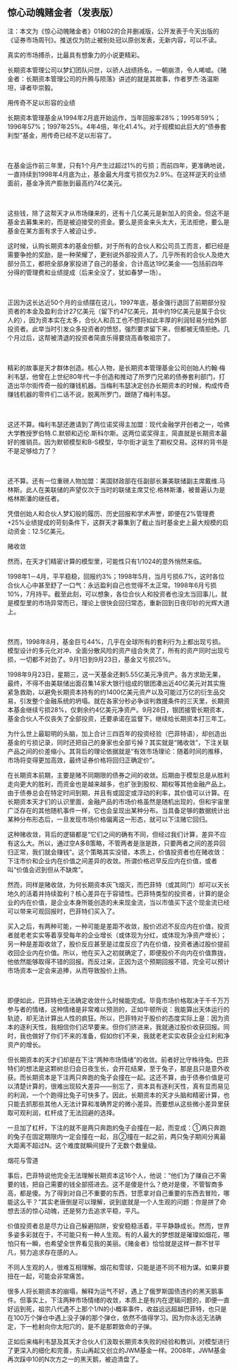 ## 惊心动魄赌金者（发表版）
注：本文为《惊心动魄赌金者》01和02的合并删减版，公开发表于今天出版的《证券市场周刊》。推送仅为防止被别处冠以原创发表，无新内容，可以不读。



真实的市场搏杀，比最具有想象力的小说更精彩。

长期资本管理公司以梦幻团队问世，以骄人战绩扬名，一朝崩溃，令人唏嘘。《赌金者：长期资本管理公司的升腾与陨落》讲述的就是其故事，作者罗杰·洛温斯坦，译者毕崇毅。

 

用传奇不足以形容的业绩

长期资本管理基金从1994年2月底开始运作，当年回报率28%；1995年59%；1996年57%；1997年25%。4年4倍，年化41.4%。对于规模如此巨大的“债券套利型”基金，用传奇已经不足以形容了。

 　　

在基金运作前三年里，只有1个月产生过超过1%的亏损；而前四年，更准确地说，一直持续到1998年4月底为止，基金最大月度亏损仅为2.9%。在这样逆天的业绩面前，基金净资产膨胀到最高约74亿美元。

 　　

这些钱，除了这帮天才从市场赚来的，还有十几亿美元是新加入的资金。但这不是基金去募集来的，而是被迫接受的资金。要么是资金来头太大，无法拒绝，要么是基金在某方面有求于人被迫让步。



这时候，认购长期资本的基金份额，对于所有的合伙人和公司员工而言，都已经是需要争抢的奖励，是一种荣耀了，更别说外部投资人了。几乎所有的合伙人及绝大部分员工，都把全部身家投进了自己的基金，合计高达19亿美金——包括前四年分得的管理费和业绩提成（后来全没了，犹如春梦一场）。

 　　

正因为这长达近50个月的业绩摆在这儿，1997年底，基金强行退回了前期部分投资者的本金及盈利合计27亿美元（留下约47亿美元，其中约19亿美元是属于合伙人的），因为资本实在太多，合伙人和员工也不想将如此丰厚的利润轻易分给外部投资者。此举当时引发众多投资者的愤怒，强烈要求留下来，但都被无情拒绝。几个月过后，这帮被清退的投资者简直乐得要烧高香敬祖宗了。

 　　

精彩的故事是天才群体创造。核心人物，是长期资本管理基金公司创始人约翰·梅利韦瑟，他曾在上世纪80年代一手创造和推动了所罗门兄弟的债券套利部门，打造出华尔街传奇一般的赚钱机器。当梅利韦瑟决定创办长期资本的时候，构成传奇赚钱机器的零件们二话不说，脱离所罗门，跟随了梅利韦瑟。

 　　

这还不算。梅利韦瑟还邀请到了两位诺奖得主加盟：现代金融学开创者之一，哈佛大学教授罗伯特.C.默顿和迈伦.斯科尔斯。这两位诺奖得主，简直就是长期资本最好的推销员。因为默顿模型和B-S模型，华尔街才诞生了期权交易。这样的背书是不是足够给力了？

 　　

还不算。还有一位重磅人物加盟：美国财政部在任副部长兼美联储副主席戴维.马林斯。此人在美联储的声望仅次于当时的联储主席艾伦.格林斯潘，被普遍认为是格林斯潘的继任者。



凭借创始人和合伙人梦幻般的履历、历史回报和学术声誉，即便在2%管理费+25%业绩提成的苛刻条件下，这群天才募集到了截止当时基金史上最大规模的启动资金：12.5亿美元。



赌收敛

然而，在天才们精密计算的模型里，可能性只有1/1024的意外悄然来临。



1998年1－4月，平平稳稳，回报约3%；1998年5月，当月亏损6.7%，这时各位合伙人心中甚至舒了一口气：永远盈利自己也觉得不太正常。1998年6月亏损10%，7月持平。截至此刻，可以想象，各位合伙人和投资者也没太当回事儿，就是模型里的市场异常而已，理论上很快会回归常态，重新回到日夜印钞的光辉大道上。

 　　

然而，1998年8月，基金巨亏44%，几乎在全球所有的套利行为上都出现亏损。模型设计的多元化对冲、全面分散风险的资产组合失灵了，所有的资产同时出现亏损，一切都不对劲了。9月1日到9月23日，基金又亏损25%。

 

1998年9月23日，星期三，这一天基金还剩5.55亿美元净资产。各方求助无果，最终，不得不由美联储出面召集14家大银行组成的银团凑出近40亿美元对其实施紧急救助，以避免长期资本持有的约1400亿美元资产以及可能过万亿的衍生品交易，引发整个金融系统的坍塌。就在各家分秒必争谈判救援条件的三天里，长期资本基金继续亏损28%，仅剩余约4亿美元净资产。9月28日，银团接管长期资本，基金合伙人不仅丧失了全部投资，还要承诺在监督下，继续给长期资本打三年工。



为什么世上最聪明的头脑，加上合计三四百年的投资经验（巴菲特语），却创造出基金的亏损记录，同时还把自己的身家也全部亏掉？其实就是“赌收敛”，下注关联产品之间的价差缩小。其背后的理论依据就是“有效市场理论：随着时间的推移，市场将变得更加高效，最终证券价格将回归正确定价”。



在长期资本前期，主要是赌不同期限的债券之间的收敛。后期由于模型总是从胜利走向更大的胜利，而资金也是越来越多，也扩张到股权、期权等其他金融产品上。由于债券总会在特定时间到期，并且有或固定或浮动的利率，其价值可以计算。在长期资本天才们的认识里面，金融产品的市场价格虽然是随机出现的，但和宇宙里广泛存在的其他随机事件一样，它也会呈现出某种分布。当具备足够的数据统计出某种分布形态后，一旦发现市场价格偏离这一形态，就可以下注赌它回归。



这种赌收敛，背后的逻辑都是“它们之间的确有不同，但经过我们计算，差异不应有这么大。所以，通过空A多B策略，不管两者是涨是跌，只要两者之间的差异回归正常，我们就会赚钱”。这个策略其实没错，本质上，价值投资者也在赌收敛：下注市价和企业内在价值之间差异的收敛。所谓价格迟早反应内在价值，或者叫“价值会迟到但从不缺席”。



然而，同样是赌收敛，为何长期资本灰飞烟灭，而巴菲特（或其同门）却可以天长地久的活着并持续盈利？核心差异在于容错性。巴菲特类型的投资者，计算的是企业的内在价值，是企业本身所能创造的未来现金流，当以市值买下这个现金流已经可以带来可观回报时，巴菲特们买入了。



买入之后，有两种可能，一种可能是差距不收敛，股价迟迟不反应内在价值，投资者就老老实实等着享受每年的企业增长（或体现为分红，或体现为净资产增长）；另一种是差距收敛了，股价反应甚至是过度反应了内在价值，投资者通过股价提前收回企业内在价值。所以，他在买入之初就确定了，即便股价不向内在价值靠拢，他依然能够取得不错的回报。而反过来，正因为这个预期回报不错，完全可以预计市场资本一定会来追捧，从而导致股价上扬。

　　

即便如此，巴菲特也无法确定收敛什么时候能完成。毕竟市场价格取决于千千万万参与者的情绪，这种情绪是非常难以预测的，正如牛顿所说：我能算出天体运行的轨迹，却无法计算出人性的疯狂。所以，巴菲特对于股价的态度实际上是：因为资本的逐利天性，我相信你们迟早要来。但你们挤进来，我就通过股价收获回报。同时，我也做好了你们不来的准备，假如你们不来，我就老老实实收获企业红利和净资产的增长。



但长期资本的天才们却是在下注“两种市场情绪”的收敛。前者好比守株待兔。巴菲特们的想法是这颗树总归会日夜生长，会开花结果，至于兔子，那是且只是意外收获。而长期资本是下注两只奔跑的兔子会撞在一起。这还不算，由于债券价值是可以清楚计算的，很难出现较大差异——别忘了，资本具有逐利天性，真有显而易见的利润，一个个跑得比兔子可快多了。因此，长期资本的天才头脑和精密计算，也只能去抓那些其他人无法计算和准确界定的微小差异。而要想从这些微小差异里获取可观利润，杠杆成了无法回避的选择。

 

一旦加了杠杆，下注的就不是两只奔跑的兔子会撞在一起，而变成：①两只奔跑的兔子在固定期限内一定会撞在一起，且②撞在一起之前，两只兔子期间分离最大距离不超过N。这个难度就瞬间提升了无数个数量级。

 

烟花与雪道

事后，巴菲特说他完全无法理解长期资本这16个人，他说：“他们为了赚自己不需要的钱，把自己需要的钱全部搭进去。这不是傻是什么？绝对是傻，不管智商多高，都是傻。为了得到对自己不重要的东西，甘愿拿对自己重要的东西去冒险，哪能这么干？”其实老唐倒是可以理解，说到底就是一个人生观的问题：你是拼了命想去活的惊心动魄，还是努力去追求平稳，平凡。



价值投资者总是尽力让自己躲避陷阱，安安稳稳活着，平平静静成长。然而，世界多姿多彩就在于，不可能只有一种人生观。有的人最大的梦想就是璀璨如烟花，哪怕只有一瞬，也希望全世界看见我的美丽。《赌金者》恰恰就是这样一群不甘平凡，努力追求存在感的人。



不同人生观的人，很难互相理解。烟花和雪球，只能是道不同不相为谋。如果非要扭在一起，可能会非常痛苦。



很多人将长期资本的崩塌，解释为运气不好，遇上了俄罗斯国债违约的黑天鹅事件。但事实上，下注两种市场情绪的收敛，本质上是有内在逻辑问题的，即便一直好运到死，祖宗八代遇不上那个1/N的小概率事件，收益远远超越巴菲特，也只是在100万个弹仓中遇上没子弹的那个弹仓，依然不值得学习。因为你永远无法确定，下一枪射向你太阳穴的，是不是那颗致命的子弹。



正如后来梅利韦瑟及其天才合伙人们汲取长期资本失败的经验和教训，对模型进行了更深入的细化和完善，东山再起又创立的JWM基金一样。2008年，JWM基金再次踩中10的N次方之一的黑天鹅，被迫清盘了。
